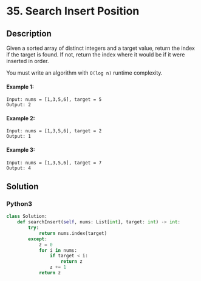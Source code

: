 # 35. Search Insert Position

## Description
Given a sorted array of distinct integers and a target value, return the index if the target is found. If not, return the index where it would be if it were inserted in order.

You must write an algorithm with `O(log n)` runtime complexity.

#### Example 1:
```
Input: nums = [1,3,5,6], target = 5
Output: 2
```

#### Example 2:
```
Input: nums = [1,3,5,6], target = 2
Output: 1
```

#### Example 3:
```
Input: nums = [1,3,5,6], target = 7
Output: 4
```


## Solution

### Python3
```python
class Solution:
    def searchInsert(self, nums: List[int], target: int) -> int:
        try:
            return nums.index(target)
        except:
            z = 0
            for i in nums:
                if target < i:
                    return z
                z += 1
            return z
```